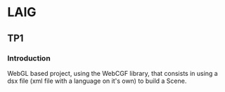 # LAIG

## TP1

### Introduction

WebGL based project, using the WebCGF library, that consists in using a dsx file (xml file with a language on it's own) to build a Scene.

